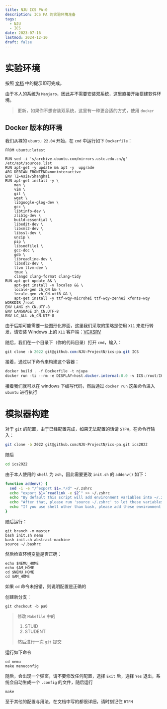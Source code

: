 ```yaml
---
title: NJU ICS PA-0
description: ICS PA 的实验环境准备
tags:
  - NJU
  - ICS
date: 2023-07-16
lastmod: 2024-12-10
draft: false
---
```


# 实验环境

按照 [文档](https://nju-projectn.github.io/ics-pa-gitbook/ics2022/pa0/) 中的提示即可完成。

由于本人的系统为 `Manjaro`，因此并不需要安装双系统，这里直接开始搭建软件环境。

> 更新，如果你不想安装双系统，这里有一种更合适的方式，使用 `docker`

## Docker 版本的环境

我们从裸的 `ubuntu 22.04` 开始，在 `cmd` 中运行如下 `Dockerfile`：

```docker
FROM ubuntu:latest

RUN sed -i 's/archive.ubuntu.com/mirrors.ustc.edu.cn/g' /etc/apt/sources.list
RUN apt-get -y update && apt -y  upgrade
ARG DEBIAN_FRONTEND=noninteractive
ENV TZ=Asia/Shanghai
RUN apt-get install -y \
    man \
    vim \
    git \
    wget \
    libgoogle-glog-dev \
    gcc \
    libtinfo-dev \
    zlib1g-dev \
    build-essential \
    libedit-dev \
    libxml2-dev \
    libssl-dev \
    unzip \
    pip \
    libsndfile1 \
    gcc-doc \
    gdb \
    libreadline-dev \
    libsdl2-dev \
    llvm llvm-dev \
    tmux \
    clangd clang-format clang-tidy
RUN apt-get update && \
	apt-get install -y locales && \
	locale-gen zh_CN && \
	locale-gen zh_CN.utf8 && \
	apt-get install -y ttf-wqy-microhei ttf-wqy-zenhei xfonts-wqy
WORKDIR /root
ENV LANG zh_CN.UTF-8  
ENV LANGUAGE zh_CN.UTF-8
ENV LC_ALL zh_CN.UTF-8
```

由于后期可能需要一些图形化界面，这里我们采取的策略是使用 `X11` 来进行转发，请安装 Windows 上的 `X11` 客户端：[VCXSRV](https://github.com/ArcticaProject/vcxsrv)

随后，我们在一个目录下（你的代码目录）打开 `cmd`，输入：

```powershell
git clone -b 2022 git@github.com:NJU-ProjectN/ics-pa.git ICS
```

接着，通过以下命令来构建这个容器：

```powershell
docker build . -f Dockerfile -t njupa
docker run -ti --rm -e DISPLAY=host.docker.internal:0.0 -v ICS:/root/ICS njupa
```

接着我们就可以在 windows 下编写代码，然后通过 `docker run` 这条命令进入 `ubuntu` 进行执行


# 模拟器构建

对于 `git` 的配置，由于已经配置完成，如果无法配置的话请 `STFW`，在命令行输入：

```bash
git clone -b 2022 git@github.com:NJU-ProjectN/ics-pa.git ics2022
```

随后

```bash
cd ics2022
```

由于本人使用的 `shell` 为 `zsh`，因此需要更改 `init.sh` 的 `addenv()` 如下：

```bash
function addenv() {
  sed -i -e "/^export $1=.*/d" ~/.zshrc
  echo "export $1=`readlink -e $2`" >> ~/.zshrc
  echo "By default this script will add environment variables into ~/.zshrc."
  echo "After that, please run 'source ~/.zshrc' to let these variables take effect."
  echo "If you use shell other than bash, please add these environment variables manually."
}
```

随后运行：

```shell
git branch -m master
bash init.sh nemu
bash init.sh abstract-machine
source ~/.bashrc
```

然后检查环境变量是否正确：

```shell
echo $NEMU_HOME
echo $AM_HOME
cd $NEMU_HOME
cd $AM_HOME
```

如果 `cd` 命令未报错，则说明配置是正确的

创建新分支：

```shell
git checkout -b pa0
```

> 修改 `Makefile` 中的 
>
> 1. STUID
> 2. STUDENT
>
> 然后进行一次 `git` 提交

运行如下命令

```shell
cd nemu
make menuconfig
```

随后，会出现一个弹窗，请不要修改任何配置，选择 `Exit` 后，选择 `Yes` 退出，系统会自动生成一个 `.config` 的文件，随后运行

```shell
make
```

至于其他的配置与用法，在文档中写的都很详细，请时刻记住 `RTFM`

